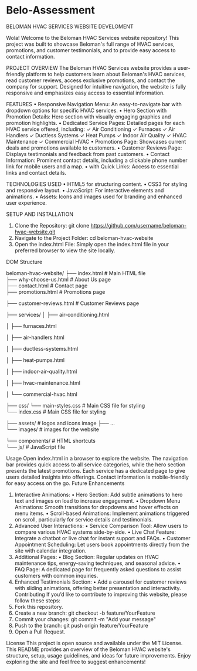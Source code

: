 # Belo-Assessment
BELOMAN HVAC SERVICES 
WEBSITE DEVELOMENT 

Wola! Welcome to the Beloman HVAC Services website repository! This project was built to showcase Beloman's 
full range of HVAC services, promotions, and customer testimonials, and to provide easy access to contact 
information. 

PROJECT OVERVIEW 
The Beloman HVAC Services website provides a user-friendly platform to help customers learn about 
Beloman's HVAC services, read customer reviews, access exclusive promotions, and contact the company 
for support. Designed for intuitive navigation, the website is fully responsive and emphasizes easy access 
to essential information.

FEATURES 
• Responsive Navigation Menu: An easy-to-navigate bar with dropdown options for specific HVAC 
services. 
• Hero Section with Promotion Details: Hero section with visually engaging graphics and promotion 
highlights. 
• Dedicated Service Pages: Detailed pages for each HVAC service offered, including: 
✓ Air Conditioning 
✓ Furnaces 
✓ Air Handlers 
✓ Ductless Systems 
✓ Heat Pumps 
✓ Indoor Air Quality 
✓ HVAC Maintenance 
✓ Commercial HVAC 
• Promotions Page: Showcases current deals and promotions available to customers. 
• Customer Reviews Page: Displays testimonials and feedback from past customers. 
• Contact Information: Prominent contact details, including a clickable phone number link for mobile 
users and a map. 
• with Quick Links: Access to essential links and contact details. 

TECHNOLOGIES USED 
• HTML5 for structuring content. 
• CSS3 for styling and responsive layout. 
• JavaScript: For interactive elements and animations. 
• Assets: Icons and images used for branding and enhanced user experience.

SETUP AND INSTALLATION 
1. Clone the Repository: git clone https://github.com/username/beloman-hvac-website.git 
2. Navigate to the Project Folder: cd beloman-hvac-website 
3. Open the index.html File: Simply open the index.html file in your preferred browser to view the site 
locally.

DOM Structure 

beloman-hvac-website/ 
├── index.html         # Main HTML file      
├── why-choose-us.html     # About Us page    
├── contact.html         # Contact page  
├── promotions.html      # Promotions page

├── customer-reviews.html  # Customer Reviews page 

├── services/ 
│   ├── air-conditioning.html 

│   ├── furnaces.html 

│   ├── air-handlers.html 

│   ├── ductless-systems.html 

│   ├── heat-pumps.html 

│   ├── indoor-air-quality.html 

│   ├── hvac-maintenance.html 

│   └── commercial-hvac.html 

├── css/ 
    └── main-styles.css       # Main CSS file for styling  
    └── index.css         # Main CSS file for styling

├── assets/ # logos and icons image 
    ├── …           
└── images/       # images for the website 

└── components/      # HTML shortcuts  
└── js/        # JavaScript file 
 

Usage 
Open index.html in a browser to explore the website. The navigation bar provides quick access to all service 
categories, while the hero section presents the latest promotions. Each service has a dedicated page to 
give users detailed insights into offerings. Contact information is mobile-friendly for easy access on the go. 
Future Enhancements 
1. Interactive Animations: 
• Hero Section: Add subtle animations to hero text and images on load to increase 
engagement. 
• Dropdown Menu Animations: Smooth transitions for dropdowns and hover effects on menu 
items. 
• Scroll-based Animations: Implement animations triggered on scroll, particularly for service 
details and testimonials. 
2. Advanced User Interactions: 
• Service Comparison Tool: Allow users to compare various HVAC systems side-by-side. 
• Live Chat Feature: Integrate a chatbot or live chat for instant support and FAQs. 
• Customer Appointment Scheduling: Let users book appointments directly from the site 
with calendar integration. 
3. Additional Pages: 
• Blog Section: Regular updates on HVAC maintenance tips, energy-saving techniques, and 
seasonal advice. 
• FAQ Page: A dedicated page for frequently asked questions to assist customers with 
common inquiries. 
4. Enhanced Testimonials Section: 
• Add a carousel for customer reviews with sliding animations, offering better presentation and 
interactivity. 
Contributing 
If you’d like to contribute to improving this website, please follow these steps: 
1. Fork this repository. 
2. Create a new branch: 
git checkout -b feature/YourFeature 
3. Commit your changes: 
git commit -m "Add your message" 
4. Push to the branch: 
git push origin feature/YourFeature 
5. Open a Pull Request.

   
License 
This project is open source and available under the MIT License. 
This README provides an overview of the Beloman HVAC website's structure, setup, usage guidelines, 
and ideas for future improvements. Enjoy exploring the site and feel free to suggest enhancements!
